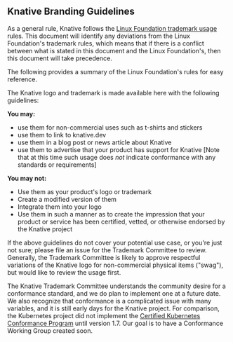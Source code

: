 ## Knative Branding Guidelines

As a general rule, Knative follows the [Linux Foundation trademark
usage](https://www.linuxfoundation.org/trademark-usage/) rules. This document
will identify any deviations from the Linux Foundation's trademark rules, which
means that if there is a conflict between what is stated in this document and
the Linux Foundation's, then this document will take precedence.

The following provides a summary of the Linux Foundation's rules for easy
reference.

The Knative logo and trademark is made available here with the following
guidelines:

**You may:**
 - use them for non-commercial uses such as t-shirts and stickers
 - use them to link to knative.dev
 - use them in a blog post or news article about Knative
 - use them to advertise that your product has support for Knative [Note that
   at this time such usage does *not* indicate conformance with any standards
   or requirements]

**You may not:**
 - Use them as your product's logo or trademark
 - Create a modified version of them
 - Integrate them into your logo
 - Use them in such a manner as to create the impression that your product or
   service has been certified, vetted, or otherwise endorsed by the Knative
   project

If the above guidelines do not cover your potential use case, or you're just
not sure; please file an issue for the Trademark Committee to review.
Generally, the Trademark Committee is likely to approve respectful variations
of the Knative logo for non-commercial physical items ("swag"), but would like
to review the usage first.

The Knative Trademark Committee understands the community desire for a
conformance standard, and we do plan to implement one at a future date. We
also recognize that conformance is a complicated issue with many variables,
and it is still early days for the Knative project. For comparison, the
Kubernetes project did not implement the [Certified Kubernetes Conformance
Program](https://github.com/cncf/k8s-conformance) until version 1.7. Our goal
is to have a Conformance Working Group created soon.
